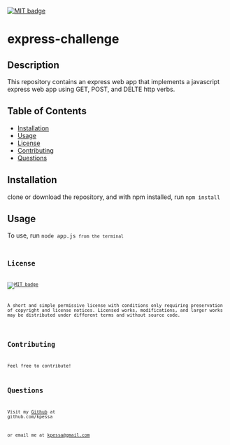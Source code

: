 <a href="https://choosealicense.com/licenses/mit"><img src="https://img.shields.io/badge/license-MIT-yellow" alt="MIT badge"></a>
# express-challenge
  
## Description
This repository contains an express web app that implements a javascript express web app using GET, POST, and DELTE http verbs.

## Table of Contents
* [Installation](#installation)
* [Usage](#usage)
* [License](#license)
* [Contributing](#contributing)
* [Questions](#questions)

## Installation
clone or download the repository, and with npm installed, run <code>npm install</code>

## Usage
To use, run <code>node app.js<code> from the terminal

## License
<a href="https://choosealicense.com/licenses/mit"><img src="https://img.shields.io/badge/license-MIT-yellow" alt="MIT badge"></a>
<p>A short and simple permissive license with conditions only requiring preservation of copyright and license notices. Licensed works, modifications, and larger works may be distributed under different terms and without source code.</p>

## Contributing
Feel free to contribute!

## Questions
Visit my [Github](http://www.github.com/kpessa) at github.com/kpessa

or
email me at [kpessa@gmail.com](mailto:kpessa@gmail.com)
  
